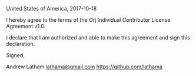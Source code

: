 United States of America, 2017-10-18

I hereby agree to the terms of the Orj Individual Contributor License Agreement v1.0.

I declare that I am authorized and able to make this agreement and sign this declaration.

Signed,

Andrew Latham lathama@gmail.com https://github.com/lathama

